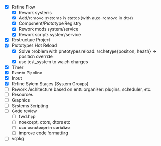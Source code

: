 - [x] Refine Flow
    - [x] Rework systems
    - [x] Add/remove systems in states (with auto-remove in dtor)
    - [x] Component/Prototype Registry
    - [x] Rework mods system/service
    - [x] Rework scripts system/service
- [x] Restructure Project
- [x] Prototypes Hot Reload
    - [x] Solve problem with prototypes reload: archetype{position, health} -> position override
    - [x] use test_system to watch changes
- [x] Timer
- [x] Events Pipeline
- [x] Input
- [x] Refine Sytem Stages (System Groups)
- [ ] Rework Architecture based on entt::organizer: plugins, scheduler, etc.
- [ ] Resources
- [ ] Graphics
- [ ] Systems Scripting
- [ ] Code review
    - [ ] fwd.hpp
    - [ ] noexcept, ctors, dtors etc
    - [ ] use constexpr in serialize
    - [ ] improve code formatting
- [ ] vcpkg
